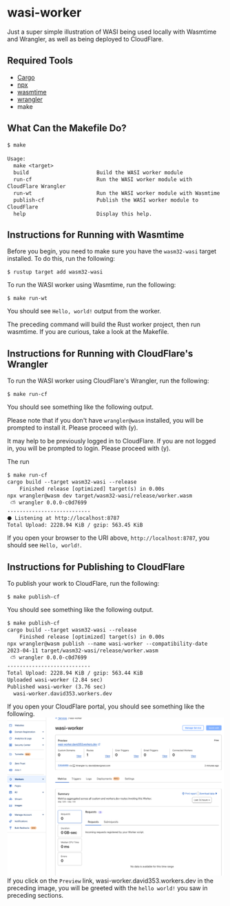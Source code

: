 # wasi-worker

Just a super simple illustration of WASI being used locally with Wasmtime and Wrangler, as well as being deployed to CloudFlare.

## Required Tools
- [Cargo](https://rustup.rs)
- [npx](https://docs.npmjs.com/downloading-and-installing-node-js-and-npm)
- [wasmtime](https://docs.wasmtime.dev/cli-install.html)
- [wrangler](https://developers.cloudflare.com/workers/wrangler/)
- make

## What Can the Makefile Do?
```shell
$ make

Usage:
  make <target>
  build                      Build the WASI worker module
  run-cf                     Run the WASI worker module with CloudFlare Wrangler
  run-wt                     Run the WASI worker module with Wasmtime
  publish-cf                 Publish the WASI worker module to CloudFlare
  help                       Display this help.
```

## Instructions for Running with Wasmtime

Before you begin, you need to make sure you have the `wasm32-wasi` target installed. To do this, run the following:
```shell
$ rustup target add wasm32-wasi
```

To run the WASI worker using Wasmtime, run the following:
```shell
$ make run-wt
```
You should see `Hello, world!` output from the worker.

The preceding command will build the Rust worker project, then run wasmtime. If you are curious, take a look at the Makefile.

## Instructions for Running with CloudFlare's Wrangler
To run the WASI worker using CloudFlare's Wrangler, run the following:
```shell
$ make run-cf
```
You should see something like the following output.

Please note that if you don't have `wrangler@wasm` installed, you will be prompted to install it. Please proceed with (y).

It may help to be previously logged in to CloudFlare. If you are not logged in, you will be prompted to login. Please proceed with (y).

The run
```shell
$ make run-cf
cargo build --target wasm32-wasi --release
    Finished release [optimized] target(s) in 0.00s
npx wrangler@wasm dev target/wasm32-wasi/release/worker.wasm
 ⛅️ wrangler 0.0.0-c0d7699
---------------------------
⬣ Listening at http://localhost:8787
Total Upload: 2228.94 KiB / gzip: 563.45 KiB
```

If you open your browser to the URI above, `http://localhost:8787`, you should see `Hello, world!`.

## Instructions for Publishing to CloudFlare
To publish your work to CloudFlare, run the following:
```shell
$ make publish-cf
```
You should see something like the following output.
```shell
$ make publish-cf
cargo build --target wasm32-wasi --release
    Finished release [optimized] target(s) in 0.00s
npx wrangler@wasm publish --name wasi-worker --compatibility-date 2023-04-11 target/wasm32-wasi/release/worker.wasm
 ⛅️ wrangler 0.0.0-c0d7699
---------------------------
Total Upload: 2228.94 KiB / gzip: 563.44 KiB
Uploaded wasi-worker (2.84 sec)
Published wasi-worker (3.76 sec)
  wasi-worker.david353.workers.dev
```
If you open your CloudFlare portal, you should see something like the following.
![CloudFlare WASI Worker](./imgs/cf-wasi-worker.png)
If you click on the `Preview` link, wasi-worker.david353.workers.dev in the preceding image, you will be greeted with the `hello world!` you saw in preceding sections.


